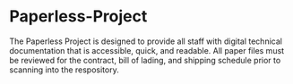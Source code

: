 # Paperless-Project
The Paperless Project is designed to provide all staff with digital technical documentation that is accessible, quick, and readable.
All paper files must be reviewed for the contract, bill of lading, and shipping schedule prior to scanning into the respository. 
